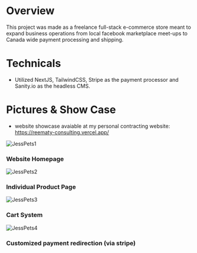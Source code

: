 # Overview
This project was made as a freelance full-stack e-commerce store meant to expand business operations from local facebook marketplace meet-ups to Canada wide payment processing and shipping. 

# Technicals
- Utilized NextJS, TailwindCSS, Stripe as the payment processor and Sanity.io as the headless CMS.

# Pictures & Show Case
- website showcase avaiable at my personal contracting website: https://reematy-consulting.vercel.app/

  
![JessPets1](https://github.com/nietzchesoverman/JessPets/assets/56315562/dfd12440-fbc0-4075-ac33-6d8b2414d31f)

### Website Homepage


![JessPets2](https://github.com/nietzchesoverman/JessPets/assets/56315562/90c2619b-119e-4e50-88bd-72b8da00177d)

### Individual Product Page


![JessPets3](https://github.com/nietzchesoverman/JessPets/assets/56315562/85765016-16de-4c0d-a5c0-236f5df4047a)

### Cart System


![JessPets4](https://github.com/nietzchesoverman/JessPets/assets/56315562/f9f3e21d-2de0-4d53-a148-b620cbd17db9)

### Customized payment redirection (via stripe)
